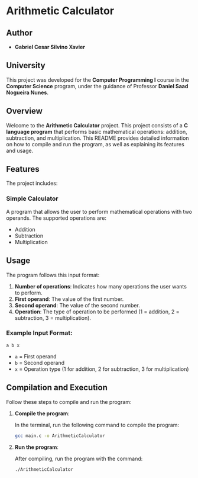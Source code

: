 # Arithmetic Calculator

## Author

- **Gabriel Cesar Silvino Xavier**

## University

This project was developed for the **Computer Programming I** course in the **Computer Science** program, under the guidance of Professor **Daniel Saad Nogueira Nunes**.

## Overview

Welcome to the **Arithmetic Calculator** project. This project consists of a **C language program** that performs basic mathematical operations: addition, subtraction, and multiplication. This README provides detailed information on how to compile and run the program, as well as explaining its features and usage.

## Features

The project includes:

### Simple Calculator

A program that allows the user to perform mathematical operations with two operands. The supported operations are:

- Addition
- Subtraction
- Multiplication

## Usage

The program follows this input format:

1. **Number of operations**: Indicates how many operations the user wants to perform.
2. **First operand**: The value of the first number.
3. **Second operand**: The value of the second number.
4. **Operation**: The type of operation to be performed (1 = addition, 2 = subtraction, 3 = multiplication).

### Example Input Format:

```
a b x
```

- `a` = First operand
- `b` = Second operand
- `x` = Operation type (1 for addition, 2 for subtraction, 3 for multiplication)

## Compilation and Execution

Follow these steps to compile and run the program:

1. **Compile the program**:

   In the terminal, run the following command to compile the program:

   ```bash
   gcc main.c -o ArithmeticCalculator
   ```

2. **Run the program**:

   After compiling, run the program with the command:

   ```bash
   ./ArithmeticCalculator
   ```

